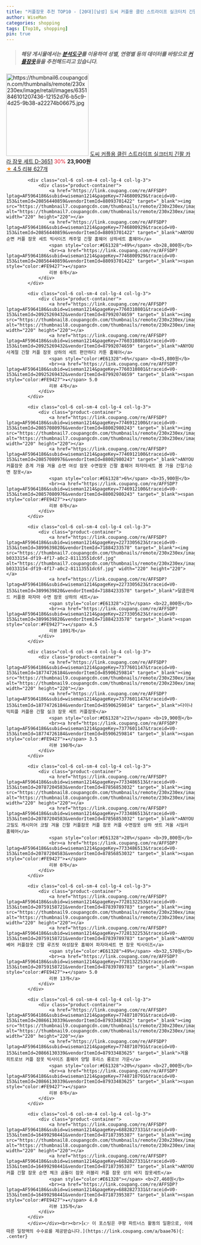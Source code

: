 ```yaml
---
title: "커플잠옷 추천 TOP10 - [20대][남성] 도씨 커플용 클린 스트라이프 실크터치 긴팔 카라 잠옷 세트 D-3651"
author: WiseMan
categories: shopping
tags: [Top10, shopping]
pin: true
---
```


> ##### 해당 게시물에서는 [**분석도구**](https://itemscout.io/)를 이용하여 **성별**, **연령별** 등의 데이터를 바탕으로 [**커플잠옷**](https://link.coupang.com/a/baae76)들을 추천해드리고 있습니다.
<div class="container"><div class="row">
            <div class="col-6 col-sm-4 col-lg-4 col-lg-3">
                <div class="product-container">
                    <a href="https://link.coupang.com/re/AFFSDP?lptag=AF5964186&subid=wiseman1214&pageKey=6835892967&traceid=V0-153&itemId=16240854620&vendorItemId=83434242681" target="_blank"><img src="https://thumbnail6.coupangcdn.com/thumbnails/remote/230x230ex/image/retail/images/6351846101207436-12152d76-b5c9-4d25-9b38-a22274b06675.jpg" alt="https://thumbnail6.coupangcdn.com/thumbnails/remote/230x230ex/image/retail/images/6351846101207436-12152d76-b5c9-4d25-9b38-a22274b06675.jpg" width="220" height="220"></a>
                    <a href="https://link.coupang.com/re/AFFSDP?lptag=AF5964186&subid=wiseman1214&pageKey=6835892967&traceid=V0-153&itemId=16240854620&vendorItemId=83434242681" target="_blank">도씨 커플용 클린 스트라이프 실크터치 긴팔 카라 잠옷 세트 D-3651</a>
                    <span style="color:#E61328">30%</span> <b>23,900원</b>
                    <br><a href="https://link.coupang.com/re/AFFSDP?lptag=AF5964186&subid=wiseman1214&pageKey=6835892967&traceid=V0-153&itemId=16240854620&vendorItemId=83434242681" target="_blank"><span style="color:#FE9427">★</span> 4.5
                    리뷰 627개</a>
                </div>
            </div>
            
            <div class="col-6 col-sm-4 col-lg-4 col-lg-3">
                <div class="product-container">
                    <a href="https://link.coupang.com/re/AFFSDP?lptag=AF5964186&subid=wiseman1214&pageKey=7746800929&traceid=V0-153&itemId=20856440859&vendorItemId=88093701422" target="_blank"><img src="https://thumbnail7.coupangcdn.com/thumbnails/remote/230x230ex/image/vendor_inventory/b466/a28e1954d9f617bc9278fd75921c35ad4efa77bd6107368cb5db9097fb19.jpg" alt="https://thumbnail7.coupangcdn.com/thumbnails/remote/230x230ex/image/vendor_inventory/b466/a28e1954d9f617bc9278fd75921c35ad4efa77bd6107368cb5db9097fb19.jpg" width="220" height="220"></a>
                    <a href="https://link.coupang.com/re/AFFSDP?lptag=AF5964186&subid=wiseman1214&pageKey=7746800929&traceid=V0-153&itemId=20856440859&vendorItemId=88093701422" target="_blank">ANYOU 순면 커플 잠옷 세트 빅사이즈 캐주얼 긴팔 홈웨어 상하세트 홈웨어</a>
                    <span style="color:#E61328">49%</span> <b>28,800원</b>
                    <br><a href="https://link.coupang.com/re/AFFSDP?lptag=AF5964186&subid=wiseman1214&pageKey=7746800929&traceid=V0-153&itemId=20856440859&vendorItemId=88093701422" target="_blank"><span style="color:#FE9427">★</span> 
                    리뷰 0개</a>
                </div>
            </div>
            
            <div class="col-6 col-sm-4 col-lg-4 col-lg-3">
                <div class="product-container">
                    <a href="https://link.coupang.com/re/AFFSDP?lptag=AF5964186&subid=wiseman1214&pageKey=7760310801&traceid=V0-153&itemId=20925269432&vendorItemId=87992074659" target="_blank"><img src="https://thumbnail8.coupangcdn.com/thumbnails/remote/230x230ex/image/vendor_inventory/1daf/b5b717324a53b128ff6525fc7b309abe185e2f1e1365cab8711bebf14a54.jpg" alt="https://thumbnail8.coupangcdn.com/thumbnails/remote/230x230ex/image/vendor_inventory/1daf/b5b717324a53b128ff6525fc7b309abe185e2f1e1365cab8711bebf14a54.jpg" width="220" height="220"></a>
                    <a href="https://link.coupang.com/re/AFFSDP?lptag=AF5964186&subid=wiseman1214&pageKey=7760310801&traceid=V0-153&itemId=20925269432&vendorItemId=87992074659" target="_blank">ANYOU 사계절 긴팔 커플 잠옷 상하의 세트 편안하다 카툰 홈웨어</a>
                    <span style="color:#E61328">6%</span> <b>45,800원</b>
                    <br><a href="https://link.coupang.com/re/AFFSDP?lptag=AF5964186&subid=wiseman1214&pageKey=7760310801&traceid=V0-153&itemId=20925269432&vendorItemId=87992074659" target="_blank"><span style="color:#FE9427">★</span> 5.0
                    리뷰 4개</a>
                </div>
            </div>
            
            <div class="col-6 col-sm-4 col-lg-4 col-lg-3">
                <div class="product-container">
                    <a href="https://link.coupang.com/re/AFFSDP?lptag=AF5964186&subid=wiseman1214&pageKey=7746912100&traceid=V0-153&itemId=20857080976&vendorItemId=88002980243" target="_blank"><img src="https://thumbnail7.coupangcdn.com/thumbnails/remote/230x230ex/image/vendor_inventory/7a89/607d43395e3bd8e88066b7a80adf63b81b7dfee6cee615eb2b36fd14f645.jpg" alt="https://thumbnail7.coupangcdn.com/thumbnails/remote/230x230ex/image/vendor_inventory/7a89/607d43395e3bd8e88066b7a80adf63b81b7dfee6cee615eb2b36fd14f645.jpg" width="220" height="220"></a>
                    <a href="https://link.coupang.com/re/AFFSDP?lptag=AF5964186&subid=wiseman1214&pageKey=7746912100&traceid=V0-153&itemId=20857080976&vendorItemId=88002980243" target="_blank">ANYOU 커플잠옷 춘계 가을 겨울 순면 여성 잠옷 수면잠옷 긴팔 홈웨어 파자마세트 봄 가을 간절기순면 잠옷</a>
                    <span style="color:#E61328">6%</span> <b>35,900원</b>
                    <br><a href="https://link.coupang.com/re/AFFSDP?lptag=AF5964186&subid=wiseman1214&pageKey=7746912100&traceid=V0-153&itemId=20857080976&vendorItemId=88002980243" target="_blank"><span style="color:#FE9427">★</span> 
                    리뷰 0개</a>
                </div>
            </div>
            
            <div class="col-6 col-sm-4 col-lg-4 col-lg-3">
                <div class="product-container">
                    <a href="https://link.coupang.com/re/AFFSDP?lptag=AF5964186&subid=wiseman1214&pageKey=2273305623&traceid=V0-153&itemId=3899639820&vendorItemId=71884233578" target="_blank"><img src="https://thumbnail7.coupangcdn.com/thumbnails/remote/230x230ex/image/retail/images/1699035534580968-b0333154-df19-4f17-a0c2-81113551dc6f.jpg" alt="https://thumbnail7.coupangcdn.com/thumbnails/remote/230x230ex/image/retail/images/1699035534580968-b0333154-df19-4f17-a0c2-81113551dc6f.jpg" width="220" height="220"></a>
                    <a href="https://link.coupang.com/re/AFFSDP?lptag=AF5964186&subid=wiseman1214&pageKey=2273305623&traceid=V0-153&itemId=3899639820&vendorItemId=71884233578" target="_blank">달콤한레드 커플용 파자마 수면 잠옷 상하의 세트</a>
                    <span style="color:#E61328">21%</span> <b>22,800원</b>
                    <br><a href="https://link.coupang.com/re/AFFSDP?lptag=AF5964186&subid=wiseman1214&pageKey=2273305623&traceid=V0-153&itemId=3899639820&vendorItemId=71884233578" target="_blank"><span style="color:#FE9427">★</span> 4.5
                    리뷰 1091개</a>
                </div>
            </div>
            
            <div class="col-6 col-sm-4 col-lg-4 col-lg-3">
                <div class="product-container">
                    <a href="https://link.coupang.com/re/AFFSDP?lptag=AF5964186&subid=wiseman1214&pageKey=7377601147&traceid=V0-153&itemId=18774726184&vendorItemId=85906259814" target="_blank"><img src="https://thumbnail9.coupangcdn.com/thumbnails/remote/230x230ex/image/vendor_inventory/7c87/176f5c95aace52b250acf50dca7dca96db16e1c1494a543c15c79b27dc11.jpg" alt="https://thumbnail9.coupangcdn.com/thumbnails/remote/230x230ex/image/vendor_inventory/7c87/176f5c95aace52b250acf50dca7dca96db16e1c1494a543c15c79b27dc11.jpg" width="220" height="220"></a>
                    <a href="https://link.coupang.com/re/AFFSDP?lptag=AF5964186&subid=wiseman1214&pageKey=7377601147&traceid=V0-153&itemId=18774726184&vendorItemId=85906259814" target="_blank">다이나믹피플 커플용 긴팔 실크 잠옷 세트 커플잠옷</a>
                    <span style="color:#E61328">21%</span> <b>19,900원</b>
                    <br><a href="https://link.coupang.com/re/AFFSDP?lptag=AF5964186&subid=wiseman1214&pageKey=7377601147&traceid=V0-153&itemId=18774726184&vendorItemId=85906259814" target="_blank"><span style="color:#FE9427">★</span> 3.5
                    리뷰 190개</a>
                </div>
            </div>
            
            <div class="col-6 col-sm-4 col-lg-4 col-lg-3">
                <div class="product-container">
                    <a href="https://link.coupang.com/re/AFFSDP?lptag=AF5964186&subid=wiseman1214&pageKey=7733486513&traceid=V0-153&itemId=20787204583&vendorItemId=87856853032" target="_blank"><img src="https://thumbnail8.coupangcdn.com/thumbnails/remote/230x230ex/image/vendor_inventory/546b/3deb26d0976a47d626b9d661936954628492d7f90176cc17ca7543f15d05.jpg" alt="https://thumbnail8.coupangcdn.com/thumbnails/remote/230x230ex/image/vendor_inventory/546b/3deb26d0976a47d626b9d661936954628492d7f90176cc17ca7543f15d05.jpg" width="220" height="220"></a>
                    <a href="https://link.coupang.com/re/AFFSDP?lptag=AF5964186&subid=wiseman1214&pageKey=7733486513&traceid=V0-153&itemId=20787204583&vendorItemId=87856853032" target="_blank">ANYOU 고밀도 캐시미어 코랄 겨울 긴팔 커플잠옷 커플 잠옷 커플 수면잠옷 상하 셋트 겨울 시밀러 홈웨어</a>
                    <span style="color:#E61328">28%</span> <b>39,800원</b>
                    <br><a href="https://link.coupang.com/re/AFFSDP?lptag=AF5964186&subid=wiseman1214&pageKey=7733486513&traceid=V0-153&itemId=20787204583&vendorItemId=87856853032" target="_blank"><span style="color:#FE9427">★</span> 
                    리뷰 0개</a>
                </div>
            </div>
            
            <div class="col-6 col-sm-4 col-lg-4 col-lg-3">
                <div class="product-container">
                    <a href="https://link.coupang.com/re/AFFSDP?lptag=AF5964186&subid=wiseman1214&pageKey=7728132253&traceid=V0-153&itemId=20759158721&vendorItemId=87839789783" target="_blank"><img src="https://thumbnail9.coupangcdn.com/thumbnails/remote/230x230ex/image/vendor_inventory/de78/6a7f44db73490648ba70652db9cec5bb8d872013748ae14de598f68a409e.jpg" alt="https://thumbnail9.coupangcdn.com/thumbnails/remote/230x230ex/image/vendor_inventory/de78/6a7f44db73490648ba70652db9cec5bb8d872013748ae14de598f68a409e.jpg" width="220" height="220"></a>
                    <a href="https://link.coupang.com/re/AFFSDP?lptag=AF5964186&subid=wiseman1214&pageKey=7728132253&traceid=V0-153&itemId=20759158721&vendorItemId=87839789783" target="_blank">ANYOU 베어 커플잠옷 긴팔 루즈핏 여성잠옷 홈웨어 파자마세트 면 잠옷 빅사이즈</a>
                    <span style="color:#E61328">49%</span> <b>32,570원</b>
                    <br><a href="https://link.coupang.com/re/AFFSDP?lptag=AF5964186&subid=wiseman1214&pageKey=7728132253&traceid=V0-153&itemId=20759158721&vendorItemId=87839789783" target="_blank"><span style="color:#FE9427">★</span> 5.0
                    리뷰 13개</a>
                </div>
            </div>
            
            <div class="col-6 col-sm-4 col-lg-4 col-lg-3">
                <div class="product-container">
                    <a href="https://link.coupang.com/re/AFFSDP?lptag=AF5964186&subid=wiseman1214&pageKey=7748710791&traceid=V0-153&itemId=20866130339&vendorItemId=87933483625" target="_blank"><img src="https://thumbnail9.coupangcdn.com/thumbnails/remote/230x230ex/image/vendor_inventory/2bdc/5c54d294d0f93a8abc7dce30a308e47779d1c388fbf91d6964868e6d5a50.jpg" alt="https://thumbnail9.coupangcdn.com/thumbnails/remote/230x230ex/image/vendor_inventory/2bdc/5c54d294d0f93a8abc7dce30a308e47779d1c388fbf91d6964868e6d5a50.jpg" width="220" height="220"></a>
                    <a href="https://link.coupang.com/re/AFFSDP?lptag=AF5964186&subid=wiseman1214&pageKey=7748710791&traceid=V0-153&itemId=20866130339&vendorItemId=87933483625" target="_blank">겨울 히트로브 커플 잠옷 빅사이즈 홈웨어 양털 후리스 롱로브 가운</a>
                    <span style="color:#E61328">20%</span> <b>27,000원</b>
                    <br><a href="https://link.coupang.com/re/AFFSDP?lptag=AF5964186&subid=wiseman1214&pageKey=7748710791&traceid=V0-153&itemId=20866130339&vendorItemId=87933483625" target="_blank"><span style="color:#FE9427">★</span> 
                    리뷰 0개</a>
                </div>
            </div>
            
            <div class="col-6 col-sm-4 col-lg-4 col-lg-3">
                <div class="product-container">
                    <a href="https://link.coupang.com/re/AFFSDP?lptag=AF5964186&subid=wiseman1214&pageKey=6882827331&traceid=V0-153&itemId=16499298441&vendorItemId=87187395387" target="_blank"><img src="https://thumbnail8.coupangcdn.com/thumbnails/remote/230x230ex/image/vendor_inventory/fdb5/a0c5c696480eb152ee346b536d449e66d3a4187d57e7864c601e3bc89012.jpg" alt="https://thumbnail8.coupangcdn.com/thumbnails/remote/230x230ex/image/vendor_inventory/fdb5/a0c5c696480eb152ee346b536d449e66d3a4187d57e7864c601e3bc89012.jpg" width="220" height="220"></a>
                    <a href="https://link.coupang.com/re/AFFSDP?lptag=AF5964186&subid=wiseman1214&pageKey=6882827331&traceid=V0-153&itemId=16499298441&vendorItemId=87187395387" target="_blank">ANYOU 커플 긴팔 잠옷 순면 체크 곰돌이 잠옷 러블리 커플 잠옷 상의 바지 잠옷세트</a>
                    <span style="color:#E61328"></span> <b>27,460원</b>
                    <br><a href="https://link.coupang.com/re/AFFSDP?lptag=AF5964186&subid=wiseman1214&pageKey=6882827331&traceid=V0-153&itemId=16499298441&vendorItemId=87187395387" target="_blank"><span style="color:#FE9427">★</span> 4.0
                    리뷰 135개</a>
                </div>
            </div>
            </div></div><br><br>[👉 이 포스팅은 쿠팡 파트너스 활동의 일환으로, 이에 따른 일정액의 수수료를 제공받습니다.](https://link.coupang.com/a/baae76){: .center}